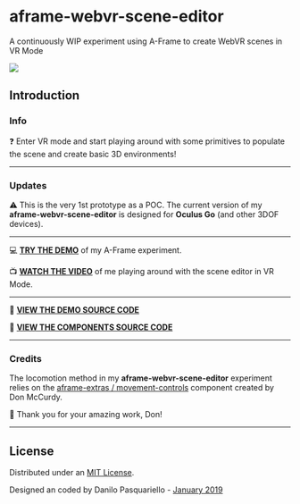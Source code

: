 # aframe-webvr-scene-editor
A continuously WIP experiment using A-Frame to create WebVR scenes in VR Mode

![](https://raw.githubusercontent.com/thedart76/aframe-webvr-scene-editor/master/aframe-webvr-scene-editor-img.png)

## Introduction

### Info

❓ Enter VR mode and start playing around with some primitives to populate the scene and create basic 3D environments!

------------

### Updates

⚠️ This is the very 1st prototype as a POC. The current version of my **aframe-webvr-scene-editor** is designed for **Oculus Go** (and other 3DOF devices).

------------

💻 [**TRY THE DEMO**](https://thewebvrlab.io/aframe-webvr-scene-editor.html "TRY THE DEMO") of my A-Frame experiment.

📺 [**WATCH THE VIDEO**](https://www.youtube.com/watch?v=zvcEukT7zMc/ "WATCH THE VIDEO") of me playing around with the scene editor in VR Mode.

------------

👀 **[VIEW THE DEMO SOURCE CODE](https://github.com/thedart76/aframe-webvr-scene-editor/blob/master/index.html "VIEW THE DEMO SOURCE CODE")**

👀 **[VIEW THE COMPONENTS SOURCE CODE](https://github.com/thedart76/aframe-webvr-scene-editor/blob/master/js/aframe-webvr-scene-editor-v1.js "VIEW THE COMPONENT SOURCE CODE")**

------------

### Credits

The locomotion method in my **aframe-webvr-scene-editor** experiment relies on the [aframe-extras / movement-controls](https://github.com/donmccurdy/aframe-extras/tree/master/src/controls "aframe-extras / movement-controls") component created by Don McCurdy.

🙏 Thank you for your amazing work, Don!

------------

## License

Distributed under an [MIT License](https://github.com/thedart76/aframe-webvr-scene-editor/blob/master/LICENSE "MIT License").

Designed an coded by Danilo Pasquariello - [January 2019](https://twitter.com/theDart76 "January 2019")
